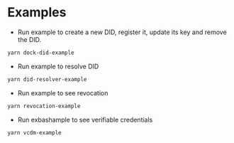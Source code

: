 # Examples

- Run example to create a new DID, register it, update its key and remove the DID.
```bash
yarn dock-did-example
```

- Run example to resolve DID
```bash
yarn did-resolver-example
```

- Run example to see revocation
```bash
yarn revocation-example
```

- Run exbashample to see verifiable credentials
```bash
yarn vcdm-example
```
